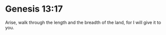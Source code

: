 # Genesis 13:17

Arise, walk through the length and the breadth of the land, for I will give it to you.

